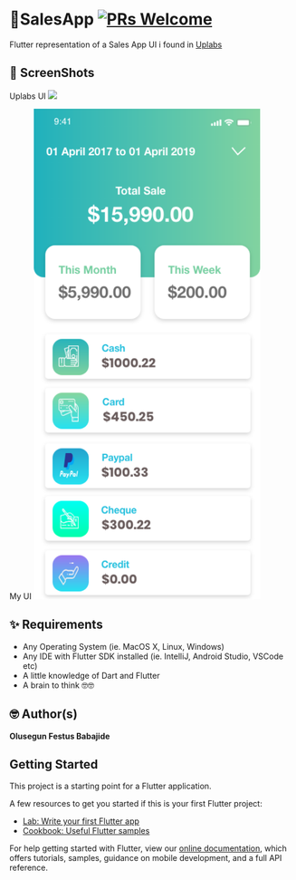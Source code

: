 # 🐯SalesApp [![PRs Welcome](https://img.shields.io/badge/PRs-welcome-brightgreen.svg?style=flat-square)](http://makeapullrequest.com)

Flutter representation of a Sales App UI i found in [Uplabs](https://www.uplabs.com/posts/android-realtime-sales-app)

## 📸 ScreenShots
Uplabs UI
<img src="https://assets.materialup.com/uploads/89dbb834-18fe-44b0-b764-3e2007cfa012/preview.png">

My UI
<img src="screenshots/1.png" width="400">


## ✨ Requirements
* Any Operating System (ie. MacOS X, Linux, Windows)
* Any IDE with Flutter SDK installed (ie. IntelliJ, Android Studio, VSCode etc)
* A little knowledge of Dart and Flutter
* A brain to think 🤓🤓

## 🤓 Author(s)
**Olusegun Festus Babajide**


## Getting Started

This project is a starting point for a Flutter application.

A few resources to get you started if this is your first Flutter project:

- [Lab: Write your first Flutter app](https://flutter.io/docs/get-started/codelab)
- [Cookbook: Useful Flutter samples](https://flutter.io/docs/cookbook)

For help getting started with Flutter, view our 
[online documentation](https://flutter.io/docs), which offers tutorials, 
samples, guidance on mobile development, and a full API reference.
